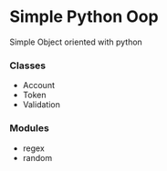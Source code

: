 # Simple Python Oop
Simple Object oriented with python

### Classes
* Account
* Token
* Validation

### Modules
* regex
* random
